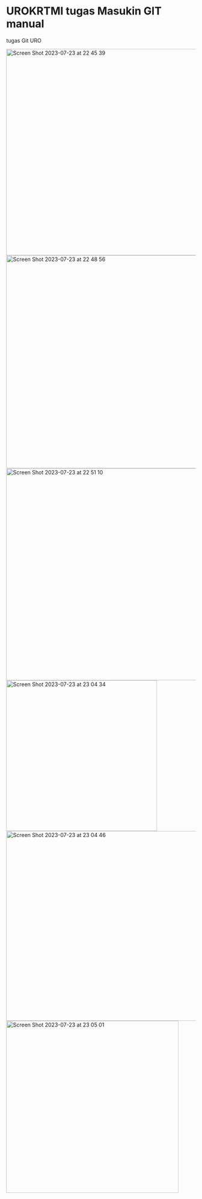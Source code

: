 # UROKRTMI tugas Masukin GIT manual
tugas Git URO

<img width="549" alt="Screen Shot 2023-07-23 at 22 45 39" src="https://github.com/NuevaDuoglide/UROKRTMI/assets/109580345/51e7b5bc-0270-4508-b611-6b9781bb1da4">

<img width="567" alt="Screen Shot 2023-07-23 at 22 48 56" src="https://github.com/NuevaDuoglide/UROKRTMI/assets/109580345/d49fdc28-a90d-4bc4-9792-a76ba5f2faae">


<img width="564" alt="Screen Shot 2023-07-23 at 22 51 10" src="https://github.com/NuevaDuoglide/UROKRTMI/assets/109580345/bdb02552-ca57-4052-ba1f-8818ce38973f">


<img width="401" alt="Screen Shot 2023-07-23 at 23 04 34" src="https://github.com/NuevaDuoglide/UROKRTMI/assets/109580345/47725118-a42e-4c6a-b587-41fa6cfcba2a">

<img width="505" alt="Screen Shot 2023-07-23 at 23 04 46" src="https://github.com/NuevaDuoglide/UROKRTMI/assets/109580345/75ba6b5c-b0d1-4cfe-b085-fc2984fcb9b2">

<img width="458" alt="Screen Shot 2023-07-23 at 23 05 01" src="https://github.com/NuevaDuoglide/UROKRTMI/assets/109580345/b9a64c10-04b7-4e41-ad75-36cd6a55f189">



